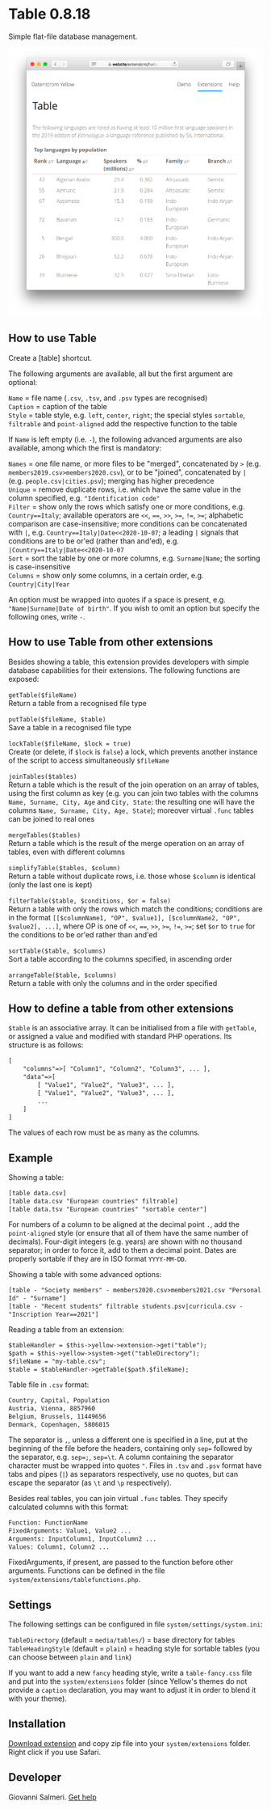 Table 0.8.18
============
Simple flat-file database management.

<p align="center"><img src="table-screenshot.png?raw=true" alt="Screenshot"></p>

## How to use Table

Create a [table] shortcut.

The following arguments are available, all but the first argument are optional:

`Name` = file name (`.csv`, `.tsv`, and `.psv` types are recognised)  
`Caption` = caption of the table  
`Style` = table style, e.g. `left`, `center`, `right`; the special styles `sortable`, `filtrable` and `point-aligned` add the respective function to the table  

If `Name` is left empty (i.e. `-`), the following advanced arguments are also available, among which the first is mandatory:

`Names` = one file name, or more files to be "merged", concatenated by `>` (e.g. `members2019.csv>members2020.csv`), or to be "joined", concatenated by `|` (e.g. `people.csv|cities.psv`); merging has higher precedence  
`Unique` = remove duplicate rows, i.e. which have the same value in the column specified, e.g. `"Identification code"`  
`Filter` = show only the rows which satisfy one or more conditions, e.g. `Country==Italy`; available operators are `<<`, `==`, `>>`, `>=`, `!=`, `>=`; alphabetic comparison are case-insensitive; more conditions can be concatenated with `|`, e.g. `Country==Italy|Date<<2020-10-07`; a leading `|` signals that conditions are to be or'ed (rather than and'ed), e.g. `|Country==Italy|Date<<2020-10-07`  
`Sort` = sort the table by one or more columns, e.g. `Surname|Name`; the sorting is case-insensitive  
`Columns` = show only some columns, in a certain order, e.g. `Country|City|Year`  

An option must be wrapped into quotes if a space is present, e.g. `"Name|Surname|Date of birth"`. If you wish to omit an option but specify the following ones, write `-`.

## How to use Table from other extensions

Besides showing a table, this extension provides developers with simple database capabilities for their extensions. The following functions are exposed:

`getTable($fileName)`  
Return a table from a recognised file type

`putTable($fileName, $table)`  
Save a table in a recognised file type

`lockTable($fileName, $lock = true)`  
Create (or delete, if `$lock` is `false`) a lock, which prevents another instance of the script to access simultaneously `$fileName`

`joinTables($tables)`  
Return a table which is the result of the join operation on an array of tables, using the first column as key (e.g. you can join two tables with the columns `Name, Surname, City, Age` and `City, State`: the resulting one will have the columns `Name, Surname, City, Age, State`); moreover virtual `.func` tables can be joined to real ones  

`mergeTables($tables)`  
Return a table which is the result of the merge operation on an array of tables, even with different columns

`simplifyTable($tables, $column)`  
Return a table without duplicate rows, i.e. those whose `$column` is identical (only the last one is kept)

`filterTable($table, $conditions, $or = false)`  
Return a table with only the rows which match the conditions; conditions are in the format `[[$columnName1, "OP", $value1], [$columnName2, "OP", $value2], ...]`, where OP is one of `<<`, `==`, `>>`, `>=`, `!=`, `>=`; set `$or` to `true` for the conditions to be or'ed rather than and'ed

`sortTable($table, $columns)`  
Sort a table according to the columns specified, in ascending order

`arrangeTable($table, $columns)`  
Return a table with only the columns and in the order specified

## How to define a table from other extensions

`$table` is an associative array. It can be initialised from a file with `getTable`, or assigned a value and modified with standard PHP operations. Its structure is as follows:

    [
        "columns"=>[ "Column1", "Column2", "Column3", ... ],
        "data"=>[
            [ "Value1", "Value2", "Value3", ... ],
            [ "Value1", "Value2", "Value3", ... ],
            ...
        ]
    ]

The values of each row must be as many as the columns.

## Example

Showing a table:

    [table data.csv]
    [table data.csv "European countries" filtrable]
    [table data.tsv "European countries" "sortable center"]

For numbers of a column to be aligned at the decimal point `.`, add the `point-aligned` style (or ensure that all of them have the same number of decimals). Four-digit integers (e.g. years) are shown with no thousand separator; in order to force it, add to them a decimal point. Dates are properly sortable if they are in ISO format `YYYY-MM-DD`.

Showing a table with some advanced options:

    [table - "Society members" - members2020.csv>members2021.csv "Personal Id" - "Surname"]
    [table - "Recent students" filtrable students.psv|curricula.csv - "Inscription Year==2021"]

Reading a table from an extension:

    $tableHandler = $this->yellow->extension->get("table");
    $path = $this->yellow->system->get("tableDirectory");
    $fileName = "my-table.csv";
    $table = $tableHandler->getTable($path.$fileName);

Table file in `.csv` format:

    Country, Capital, Population
    Austria, Vienna, 8857960
    Belgium, Brussels, 11449656
    Denmark, Copenhagen, 5806015

The separator is `,`, unless a different one is specified in a line, put at the beginning of the file before the headers, containing only `sep=` followed by the separator, e.g. `sep=;`, `sep=\t`. A column containing the separator character must be wrapped into quotes `"`. Files in `.tsv` and `.psv` format have tabs and pipes (`|`) as separators respectively, use no quotes, but can escape the separator (as `\t` and `\p` respectively).

Besides real tables, you can join virtual `.func` tables. They specify calculated columns with this format:

    Function: FunctionName
    FixedArguments: Value1, Value2 ...
    Arguments: InputColumn1, InputColumn2 ...
    Values: Column1, Column2 ...

FixedArguments, if present, are passed to the function before other arguments. Functions can be defined in the file `system/extensions/tablefunctions.php`.

## Settings

The following settings can be configured in file `system/settings/system.ini`:

`TableDirectory` (default = `media/tables/`) = base directory for tables  
`TableHeadingStyle` (default = `plain`) = heading style for sortable tables (you can choose between `plain` and `link`)    

If you want to add a new `fancy` heading style, write a `table-fancy.css`  file and put into the `system/extensions` folder (since Yellow's themes do not provide a `caption` declaration, you may want to adjust it in order to blend it with your theme).

## Installation

[Download extension](https://github.com/GiovanniSalmeri/yellow-table/archive/main.zip) and copy zip file into your `system/extensions` folder. Right click if you use Safari.

## Developer

Giovanni Salmeri. [Get help](https://datenstrom.se/yellow/help/)
